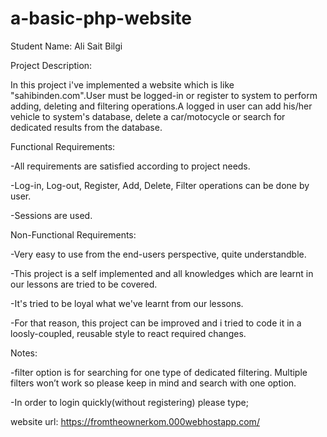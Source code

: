 # a-basic-php-website

Student Name: Ali Sait Bilgi

Project Description:

 In this project i've implemented a website which is like "sahibinden.com".User must be logged-in or register to system to perform adding, deleting and filtering operations.A logged in user can add his/her vehicle to system's database, delete a car/motocycle or search for dedicated results from the database.

Functional Requirements:

-All requirements are satisfied according to project needs.

-Log-in, Log-out, Register, Add, Delete, Filter operations can be done by user.

-Sessions are used.

Non-Functional Requirements:

-Very easy to use from the end-users perspective, quite understandble.

-This project is a self implemented and all knowledges which are learnt in our lessons are tried to be covered.

-It's tried to be loyal what we've learnt from our lessons.

-For that reason, this project can be improved and i tried to code it in a loosly-coupled, reusable style to react required
changes.

Notes:

-filter option is for searching for one type of dedicated filtering. Multiple filters won’t work so please keep in mind and search with one option.

-In order to login quickly(without registering) please type;


website url:   https://fromtheownerkom.000webhostapp.com/
